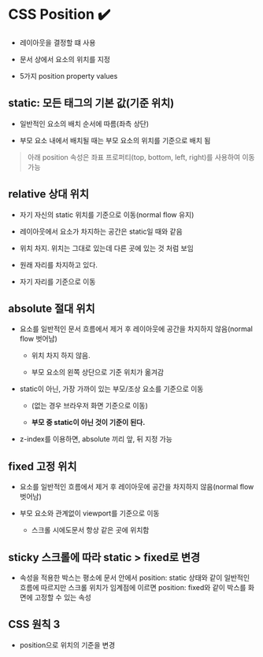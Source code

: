 # CSS Position ✔️

- 레이아웃을 결정할 떄 사용

- 문서 상에서 요소의 위치를 지정

- 5가지 position property values

## static: 모든 태그의 기본 값(기준 위치)

- 일반적인 요소의 배치 순서에 따름(좌측 상단)

- 부모 요소 내에서 배치될 때는 부모 요소의 위치를 기준으로 배치 됨

> 아래 position 속성은 좌표 프로퍼티(top, bottom, left, right)를 사용하여 이동 가능

## relative 상대 위치

- 자기 자신의 static 위치를 기준으로 이동(normal flow 유지)

- 레이아웃에서 요소가 차지하는 공간은 static일 때와 같음

- 위치 차지. 위치는 그대로 있는데 다른 곳에 있는 것 처럼 보임

- 원래 자리를 차지하고 있다.

- 자기 자리를 기준으로 이동

## absolute 절대 위치

- 요소를 일반적인 문서 흐름에서 제거 후 레이아웃에 공간을 차지하지 않음(normal flow 벗어남)

    - 위치 차지 하지 않음.

    - 부모 요소의 왼쪽 상단으로 기준 위치가 옮겨감

- static이 아닌, 가장 가까이 있는 부모/조상 요소를 기준으로 이동

    - (없는 경우 브라우저 화면 기준으로 이동)

    - **부모 중 static이 아닌 것이 기준이 된다.**

- z-index를 이용하면, absolute 끼리 앞, 뒤 지정 가능

## fixed 고정 위치

- 요소를 일반적인  흐름에서 제거 후 레이아웃에 공간을 차지하지 않음(normal flow 벗어남)
        
- 부모 요소와 관계없이 viewport를 기준으로 이동

    - 스크롤 시에도문서 항상 같은 곳에 위치함

## sticky 스크롤에 따라 static > fixed로 변경

- 속성을 적용한 박스는 평소에 문서 안에서 position: static 상태와 같이 일반적인 흐름에 따르지만 스크롤 위치가 임계점에 이르면 position: fixed와 같이 박스를 화면에 고정할 수 있는 속성 

## CSS 원칙 3

- position으로 위치의 기준을 변경
